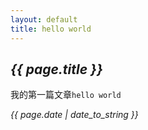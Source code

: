 ```yaml
---
layout: default
title: hello world
---
```

<h2><em>{{ page.title }}</em></h2>
<p>我的第一篇文章<code>hello world</code></p>

<p><i>{{ page.date | date_to_string }}</i></p>